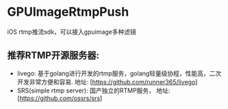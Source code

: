 # GPUImageRtmpPush
iOS rtmp推流sdk，可以接入gpuimage多种滤镜

推荐RTMP开源服务器:
----------------------
* livego: 基于golang进行开发的rtmp服务，golang轻量级协程，性能高，二次开发非常方便和容易. 地址: [https://github.com/runner365/livego]<br/>
* SRS(simple rtmp server): 国产独立的RTMP服务， 地址: [https://github.com/ossrs/srs] <br/>
